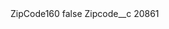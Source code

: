 <?xml version="1.0" encoding="UTF-8"?>
<CustomMetadata xmlns="http://soap.sforce.com/2006/04/metadata" xmlns:xsi="http://www.w3.org/2001/XMLSchema-instance" xmlns:xsd="http://www.w3.org/2001/XMLSchema">
    <label>ZipCode160</label>
    <protected>false</protected>
    <values>
        <field>Zipcode__c</field>
        <value xsi:type="xsd:string">20861</value>
    </values>
</CustomMetadata>
